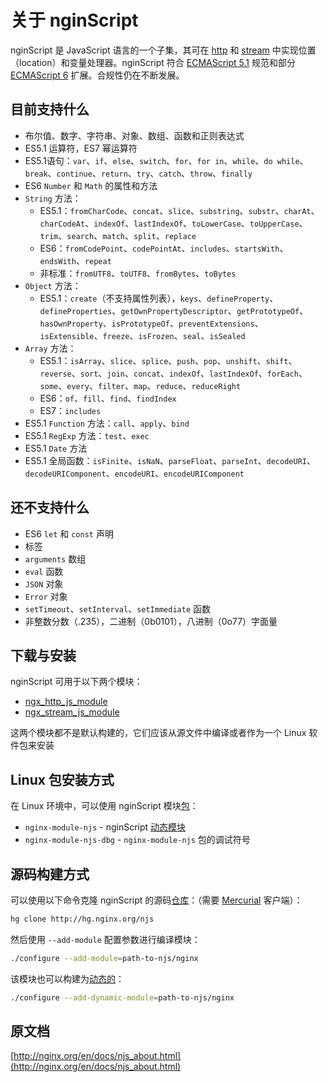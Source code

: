 # 关于 nginScript

nginScript 是 JavaScript 语言的一个子集，其可在 [http](http://nginx.org/en/docs/http/ngx_http_js_module.html) 和 [stream](http://nginx.org/en/docs/stream/ngx_stream_js_module.html) 中实现位置（location）和变量处理器。nginScript 符合 [ECMAScript 5.1](http://www.ecma-international.org/ecma-262/5.1/) 规范和部分 [ECMAScript 6](http://www.ecma-international.org/ecma-262/6.0/) 扩展。合规性仍在不断发展。

## 目前支持什么
- 布尔值、数字、字符串、对象、数组、函数和正则表达式
- ES5.1 运算符，ES7 幂运算符
- ES5.1语句：`var`、`if`、`else`、`switch`、`for`、`for in`、`while`、`do while`、`break`、`continue`、`return`、`try`、`catch`、`throw`、`finally`
- ES6 `Number` 和 `Math` 的属性和方法
- `String` 方法：
    - ES5.1：`fromCharCode`、`concat`、`slice`、`substring`、`substr`、`charAt`、`charCodeAt`、`indexOf`、`lastIndexOf`、`toLowerCase`、`toUpperCase`、`trim`、`search`、`match`、`split`、`replace`
    - ES6：`fromCodePoint`、`codePointAt`、`includes`、`startsWith`、`endsWith`、`repeat`
    - 非标准：`fromUTF8`、`toUTF8`、`fromBytes`、`toBytes`
- `Object` 方法：
    - ES5.1：`create`（不支持属性列表），`keys`、`defineProperty`、`defineProperties`、`getOwnPropertyDescriptor`、`getPrototypeOf`、`hasOwnProperty`、`isPrototypeOf`、`preventExtensions`、`isExtensible`、`freeze`、`isFrozen`、`seal`、`isSealed`
- `Array` 方法：
    - ES5.1：`isArray`、`slice`、`splice`、`push`、`pop`、`unshift`、`shift`、`reverse`、`sort`、`join`、`concat`、`indexOf`、`lastIndexOf`、`forEach`、`some`、`every`、`filter`、`map`、`reduce`、`reduceRight`
    - ES6：`of`、`fill`、`find`、`findIndex`
    - ES7：`includes`
- ES5.1 `Function` 方法：`call`、`apply`、`bind`
- ES5.1 `RegExp` 方法：`test`、`exec`
- ES5.1 `Date` 方法
- ES5.1 全局函数：`isFinite`、`isNaN`、`parseFloat`、`parseInt`、`decodeURI`、`decodeURIComponent`、`encodeURI`、`encodeURIComponent`

## 还不支持什么
- ES6 `let` 和 `const` 声明
- 标签
- `arguments` 数组
- `eval` 函数
- `JSON` 对象
- `Error` 对象
- `setTimeout`、`setInterval`、`setImmediate` 函数
- 非整数分数（.235），二进制（0b0101），八进制（0o77）字面量

## 下载与安装
nginScript 可用于以下两个模块：

- [ngx_http_js_module](http://nginx.org/en/docs/http/ngx_http_js_module.html)
- [ngx_stream_js_module](http://nginx.org/en/docs/stream/ngx_stream_js_module.html)

这两个模块都不是默认构建的，它们应该从源文件中编译或者作为一个 Linux 软件包来安装

## Linux 包安装方式
在 Linux 环境中，可以使用 nginScript 模块[包](http://nginx.org/en/linux_packages.html#dynmodules)：

- `nginx-module-njs` - nginScript [动态模块](http://nginx.org/en/docs/ngx_core_module.html#load_module)
- `nginx-module-njs-dbg` - `nginx-module-njs` 包的调试符号

## 源码构建方式
可以使用以下命令克隆 nginScript 的源码[仓库](http://hg.nginx.org/njs?_ga=2.71762323.1468443122.1505551652-1890203964.1497190280)：（需要 [Mercurial](https://www.mercurial-scm.org/) 客户端）：

```bash
hg clone http://hg.nginx.org/njs
```

然后使用 `--add-module` 配置参数进行编译模块：

```bash
./configure --add-module=path-to-njs/nginx
```

该模块也可以构建为[动态的](http://nginx.org/en/docs/ngx_core_module.html#load_module)：

```bash
./configure --add-dynamic-module=path-to-njs/nginx
```

## 原文档

[http://nginx.org/en/docs/njs_about.html](http://nginx.org/en/docs/njs_about.html)
